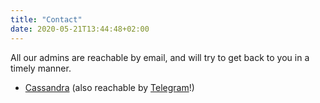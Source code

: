 ```yaml
---
title: "Contact"
date: 2020-05-21T13:44:48+02:00
---
```


All our admins are reachable by email, and will try to get back to you in a timely manner.

- [Cassandra](mailto:safe.book3900@fastmail.com) (also reachable by [Telegram](https://t.me/SapphicCode)!)
